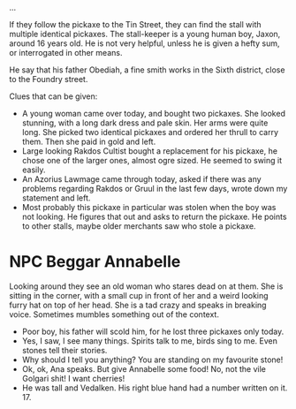 ...

If they follow the pickaxe to the Tin Street, they can find the stall with
multiple identical pickaxes. The stall-keeper is a young human boy, Jaxon, around
16 years old. He is not very helpful, unless he is given a hefty sum, or
interrogated in other means.

He say that his father Obediah, a fine smith works in the Sixth district, close
to the Foundry street.

Clues that can be given:

- A young woman came over today, and bought two pickaxes. She looked stunning,
    with a long dark dress and pale skin. Her arms were quite long. She picked two
    identical pickaxes and ordered her thrull to carry them. Then she paid in gold
    and left.
- Large looking Rakdos Cultist bought a replacement for his pickaxe, he chose
    one of the larger ones, almost ogre sized. He seemed to swing it easily.
- An Azorius Lawmage came through today, asked if there was any problems regarding
    Rakdos or Gruul in the last few days, wrote down my statement and left.
- Most probably this pickaxe in particular was stolen when the boy was not looking.
    He figures that out and asks to return the pickaxe. He points to other stalls,
    maybe older merchants saw who stole a pickaxe.

# NPC Beggar Annabelle

Looking around they see an old woman who stares dead on at them. She is sitting
in the corner, with a small cup in front of her and a weird looking furry hat on
top of her head. She is a tad crazy and speaks in breaking voice. Sometimes
mumbles something out of the context.

- Poor boy, his father will scold him, for he lost three pickaxes only today.
- Yes, I saw, I see many things. Spirits talk to me, birds sing to me. Even stones
    tell their stories.
- Why should I tell you anything? You are standing on my favourite stone!
- Ok, ok, Ana speaks. But give Annabelle some food! No, not the vile Golgari shit!
    I want cherries!
- He was tall and Vedalken. His right blue hand had a number written on it. 17.

